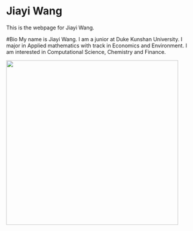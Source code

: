 # Jiayi Wang
This is the webpage for Jiayi Wang.

#Bio
My name is Jiayi Wang. I am a junior at Duke Kunshan University. I major in Applied mathematics with track in Economics and Environment. I am interested in Computational Science, Chemistry and Finance.


<img width="460" height="440" src="https://github.com/Rising-Stars-by-Sunshine/Jiayi-Wang/blob/main/image/11232435.png"/>
